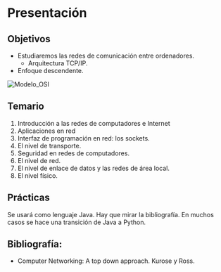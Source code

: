 # Presentación

## Objetivos
* Estudiaremos las redes de comunicación entre ordenadores.
    * Arquitectura TCP/IP.
* Enfoque descendente.

![Modelo_OSI](https://upload.wikimedia.org/wikipedia/commons/8/8d/OSI_Model_v1.svg)

## Temario
1. Introducción a las redes de computadores e Internet
2. Aplicaciones en red
3. Interfaz de programación en red: los sockets.
4. El nivel de transporte.
5. Seguridad en redes de computadores.
6. El nivel de red.
7. El nivel de enlace de datos y las redes de área local.
8. El nivel físico.

## Prácticas
Se usará como lenguaje Java. Hay que mirar la bibliografía. En muchos casos se hace una transición de Java a Python.

## Bibliografía:
* Computer Networking: A top down approach. Kurose y Ross.
